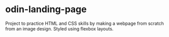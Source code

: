# odin-landing-page
Project to practice HTML and CSS skills by making a webpage from scratch from an image design. Styled using flexbox layouts.